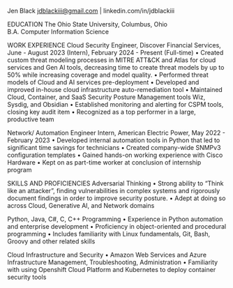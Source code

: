 Jen Black
jdblackiii@gmail.com | linkedin.com/in/jdblackiii

EDUCATION
The Ohio State University, Columbus, Ohio 		
B.A. Computer Information Science	   	 					

WORK EXPERIENCE 
Cloud Security Engineer, Discover Financial Services, 
June - August 2023 (Intern), February 2024 - Present (Full-time)
    • Created custom threat modeling processes in MITRE ATT&CK and Atlas for cloud services and Gen AI tools, decreasing time to create threat models by up to 50% while increasing coverage and model quality.
    • Performed threat models of Cloud and AI  services pre-deployment
    • Developed and improved in-house cloud infrastructure auto-remediation tool 
    • Maintained Cloud, Container, and SaaS Security Posture Management tools Wiz, Sysdig, and Obsidian
    • Established monitoring and alerting for CSPM tools, closing key audit item
    • Recognized as a top performer in a large, productive team

Network/ Automation Engineer Intern, American Electric Power, 
May 2022 - February 2023
    • Developed internal automation tools in Python that led to significant time savings for technicians
    • Created company-wide SNMPv3 configuration templates
    • Gained hands-on working experience with Cisco Hardware
    • Kept on as part-time worker at conclusion of internship program

SKILLS AND PROFICIENCIES
Adversarial Thinking
    • Strong ability to “Think like an attacker”, finding vulnerabilities in complex systems and rigorously document findings in order to improve security posture.
    • Adept at doing so across Cloud, Generative AI, and Network domains

Python, Java, C#,  C, C++ Programming 
    • Experience in Python automation and enterprise development
    • Proficiency in object-oriented and procedural programming
    • Includes familiarity with Linux fundamentals, Git, Bash, Groovy and other related skills

Cloud Infrastructure and Security
    • Amazon Web Services and Azure Infrastructure Management, Troubleshooting, Administration 
    • Familiarity with using Openshift Cloud Platform and Kubernetes to deploy container security tools


